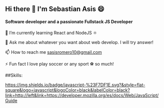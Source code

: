 ##              Hi there 👋 I'm Sebastian Asis 😄
####  Software developer and a passionate Fullstack JS Developer
      
      
🌱 I’m currently learning React and NodeJS ⚛️

💬 Ask me about whatever you want about web develop. I will try answer!

📫 How to reach me sasisromero10@gmail.com

⚡ Fun fact I love play soccer or any sport ⚽ so much!

##Skills:

https://img.shields.io/badge/javascript-%23F7DF1E.svg?&style=flat-square&logo=javascript&logoColor=black&labelColor=black?link=http://left&link=https://developer.mozilla.org/es/docs/Web/JavaScript/Guide

<!--
**CbasDev/CbasDev** is a ✨ _special_ ✨ repository because its `README.md` (this file) appears on your GitHub profile.

Here are some ideas to get you started:

- 🔭 I’m currently working on ...

- 👯 I’m looking to collaborate on ...
- 🤔 I’m looking for help with ...
- 💬 Ask me about ...
- 📫 How to reach me: ...
- 😄 Pronouns: ...
- ⚡ Fun fact: ...
-->
